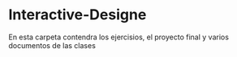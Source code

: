 # Interactive-Designe
En esta carpeta contendra los ejercisios, el proyecto final y varios documentos de las clases
